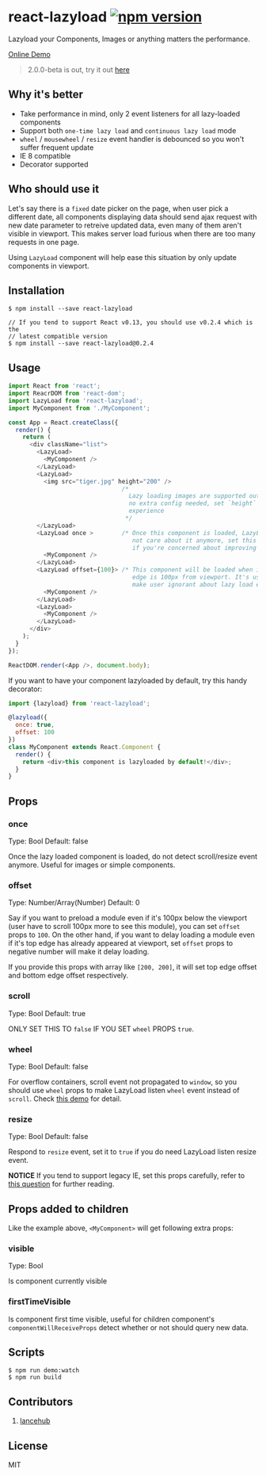 # react-lazyload [![npm version](https://badge.fury.io/js/react-lazyload.svg)](http://badge.fury.io/js/react-lazyload)

Lazyload your Components, Images or anything matters the performance.

[Online Demo](//jasonslyvia.github.io/react-lazyload/examples/)

> 2.0.0-beta is out, try it out [here](https://github.com/jasonslyvia/react-lazyload/tree/2.0.0-beta2)

## Why it's better

 - Take performance in mind, only 2 event listeners for all lazy-loaded components
 - Support both `one-time lazy load` and `continuous lazy load` mode
 - `wheel` / `mousewheel` / `resize` event handler is debounced so you won't suffer frequent update
 - IE 8 compatible
 - Decorator supported

## Who should use it

Let's say there is a `fixed` date picker on the page, when user pick a different date, all components displaying data should send ajax request with new date parameter to retreive updated data, even many of them aren't visible in viewport. This makes server load furious when there are too many requests in one page.

Using `LazyLoad` component will help ease this situation by only update components in viewport.

## Installation

```
$ npm install --save react-lazyload

// If you tend to support React v0.13, you should use v0.2.4 which is the
// latest compatible version
$ npm install --save react-lazyload@0.2.4
```

## Usage

```javascript
import React from 'react';
import ReacrDOM from 'react-dom';
import LazyLoad from 'react-lazyload';
import MyComponent from './MyComponent';

const App = React.createClass({
  render() {
    return (
      <div className="list">
        <LazyLoad>
          <MyComponent />
        </LazyLoad>
        <LazyLoad>
          <img src="tiger.jpg" height="200" />
                                /*
                                  Lazy loading images are supported out of box,
                                  no extra config needed, set `height` for better
                                  experience
                                 */
        </LazyLoad>
        <LazyLoad once >        /* Once this component is loaded, LazyLoad will
                                   not care about it anymore, set this to `true`
                                   if you're concerned about improving performance */
          <MyComponent />
        </LazyLoad>
        <LazyLoad offset={100}> /* This component will be loaded when it's top
                                   edge is 100px from viewport. It's useful to
                                   make user ignorant about lazy load effect. */
          <MyComponent />
        </LazyLoad>
        <LazyLoad>
          <MyComponent />
        </LazyLoad>
      </div>
    );
  }
});

ReactDOM.render(<App />, document.body);
```

If you want to have your component lazyloaded by default, try this handy decorator:

```javascript
import {lazyload} from 'react-lazyload';

@lazyload({
  once: true,
  offset: 100
})
class MyComponent extends React.Component {
  render() {
    return <div>this component is lazyloaded by default!</div>;
  }
}
```

## Props

### once

Type: Bool Default: false

Once the lazy loaded component is loaded, do not detect scroll/resize event anymore. Useful for images or simple components.

### offset

Type: Number/Array(Number) Default: 0

Say if you want to preload a module even if it's 100px below the viewport (user have to scroll 100px more to see this module), you can set `offset` props to `100`. On the other hand, if you want to delay loading a module even if it's top edge has already appeared at viewport, set `offset` props to negative number will make it delay loading.

If you provide this props with array like `[200, 200]`, it will set top edge offset and bottom edge offset respectively.

### scroll

Type: Bool Default: true

ONLY SET THIS TO `false` IF YOU SET `wheel` PROPS `true`.

### wheel

Type: Bool Default: false

For overflow containers, scroll event not propagated to `window`, so you should use `wheel` props to make LazyLoad listen `wheel` event instead of `scroll`. Check [this demo](https://jasonslyvia.github.io/react-lazyload/examples/overflow.html) for detail.

### resize

Type: Bool Default: false

Respond to `resize` event, set it to `true` if you do need LazyLoad listen resize event.

**NOTICE** If you tend to support legacy IE, set this props carefully, refer to [this question](http://stackoverflow.com/questions/1852751/window-resize-event-firing-in-internet-explorer) for further reading.

## Props added to children

Like the example above, `<MyComponent>` will get following extra props:

### visible

Type: Bool

Is component currently visible

### firstTimeVisible

Is component first time visible, useful for children component's `componentWillReceiveProps` detect whether or not should query new data.

## Scripts

```
$ npm run demo:watch
$ npm run build
```

## Contributors

1. [lancehub](https://github.com/lancehub)


## License

MIT
